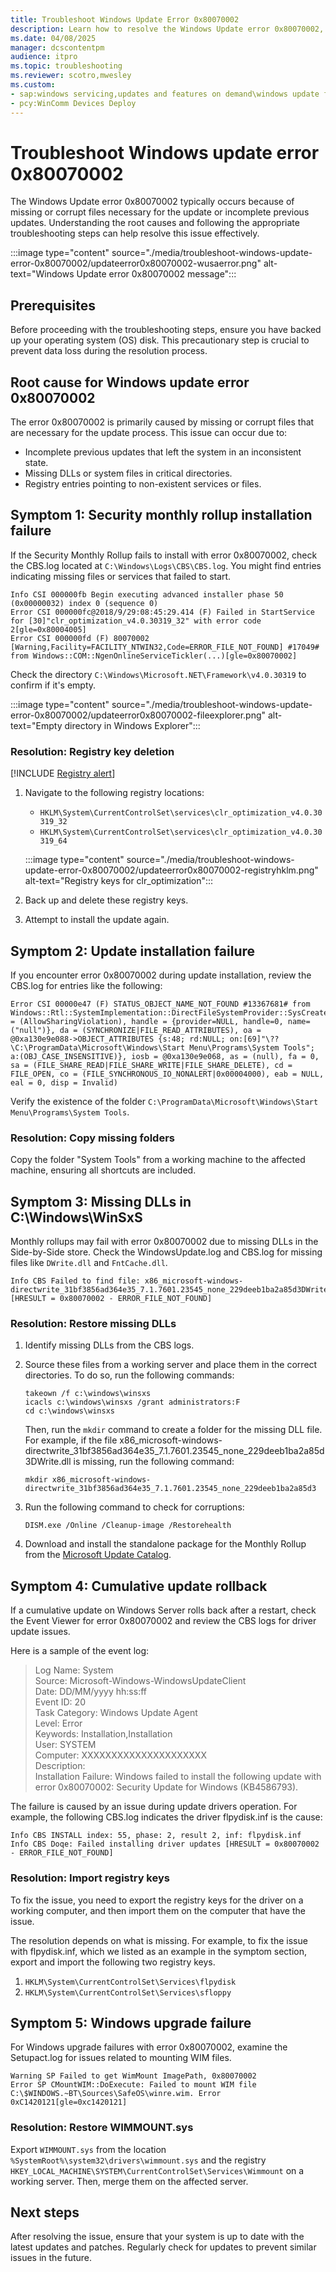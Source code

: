 ```yaml
---
title: Troubleshoot Windows Update Error 0x80070002
description: Learn how to resolve the Windows Update error 0x80070002, which occurs due to missing or corrupt files or incomplete updates.
ms.date: 04/08/2025
manager: dcscontentpm
audience: itpro
ms.topic: troubleshooting
ms.reviewer: scotro,mwesley
ms.custom:
- sap:windows servicing,updates and features on demand\windows update fails - installation stops with error
- pcy:WinComm Devices Deploy
---
```

# Troubleshoot Windows update error 0x80070002

The Windows Update error 0x80070002 typically occurs because of missing or corrupt files necessary for the update or incomplete previous updates. Understanding the root causes and following the appropriate troubleshooting steps can help resolve this issue effectively.

:::image type="content" source="./media/troubleshoot-windows-update-error-0x80070002/updateerror0x80070002-wusaerror.png" alt-text="Windows Update error 0x80070002 message":::

## Prerequisites

Before proceeding with the troubleshooting steps, ensure you have backed up your operating system (OS) disk. This precautionary step is crucial to prevent data loss during the resolution process.

## Root cause for Windows update error 0x80070002

The error 0x80070002 is primarily caused by missing or corrupt files that are necessary for the update process. This issue can occur due to:

- Incomplete previous updates that left the system in an inconsistent state.
- Missing DLLs or system files in critical directories.
- Registry entries pointing to non-existent services or files.

## Symptom 1: Security monthly rollup installation failure

If the Security Monthly Rollup fails to install with error 0x80070002, check the CBS.log located at `C:\Windows\Logs\CBS\CBS.log`. You might find entries indicating missing files or services that failed to start.

```output
Info CSI 000000fb Begin executing advanced installer phase 50 (0x00000032) index 0 (sequence 0)
Error CSI 000000fc@2018/9/29:08:45:29.414 (F) Failed in StartService for [30]"clr_optimization_v4.0.30319_32" with error code 2[gle=0x80004005]
Error CSI 000000fd (F) 80070002 [Warning,Facility=FACILITY_NTWIN32,Code=ERROR_FILE_NOT_FOUND] #17049# from Windows::COM::NgenOnlineServiceTickler(...)[gle=0x80070002]
```

Check the directory `C:\Windows\Microsoft.NET\Framework\v4.0.30319` to confirm if it's empty.

:::image type="content" source="./media/troubleshoot-windows-update-error-0x80070002/updateerror0x80070002-fileexplorer.png" alt-text="Empty directory in Windows Explorer":::

### Resolution: Registry key deletion

[!INCLUDE [Registry alert](../../includes/registry-important-alert.md)]

1. Navigate to the following registry locations:
   - `HKLM\System\CurrentControlSet\services\clr_optimization_v4.0.30319_32`
   - `HKLM\System\CurrentControlSet\services\clr_optimization_v4.0.30319_64`

   :::image type="content" source="./media/troubleshoot-windows-update-error-0x80070002/updateerror0x80070002-registryhklm.png" alt-text="Registry keys for clr_optimization":::

2. Back up and delete these registry keys.
3. Attempt to install the update again.

## Symptom 2: Update installation failure

If you encounter error 0x80070002 during update installation, review the CBS.log for entries like the following:

```output
Error CSI 00000e47 (F) STATUS_OBJECT_NAME_NOT_FOUND #13367681# from Windows::Rtl::SystemImplementation::DirectFileSystemProvider::SysCreateFile(flags = (AllowSharingViolation), handle = {provider=NULL, handle=0, name= ("null")}, da = (SYNCHRONIZE|FILE_READ_ATTRIBUTES), oa = @0xa130e9e088->OBJECT_ATTRIBUTES {s:48; rd:NULL; on:[69]"\??\C:\ProgramData\Microsoft\Windows\Start Menu\Programs\System Tools"; a:(OBJ_CASE_INSENSITIVE)}, iosb = @0xa130e9e068, as = (null), fa = 0, sa = (FILE_SHARE_READ|FILE_SHARE_WRITE|FILE_SHARE_DELETE), cd = FILE_OPEN, co = (FILE_SYNCHRONOUS_IO_NONALERT|0x00004000), eab = NULL, eal = 0, disp = Invalid)
```

Verify the existence of the folder `C:\ProgramData\Microsoft\Windows\Start Menu\Programs\System Tools`.

### Resolution: Copy missing folders

Copy the folder "System Tools" from a working machine to the affected machine, ensuring all shortcuts are included.

## Symptom 3: Missing DLLs in C:\Windows\WinSxS

Monthly rollups may fail with error 0x80070002 due to missing DLLs in the Side-by-Side store. Check the WindowsUpdate.log and CBS.log for missing files like `DWrite.dll` and `FntCache.dll`.

```output
Info CBS Failed to find file: x86_microsoft-windows-directwrite_31bf3856ad364e35_7.1.7601.23545_none_229deeb1ba2a85d3DWrite.dll [HRESULT = 0x80070002 - ERROR_FILE_NOT_FOUND]
```

### Resolution: Restore missing DLLs

1. Identify missing DLLs from the CBS logs.
2. Source these files from a working server and place them in the correct directories. To do so, run the following commands:

   ```console
   takeown /f c:\windows\winsxs
   icacls c:\windows\winsxs /grant administrators:F
   cd c:\windows\winsxs   
   ```

   Then, run the `mkdir` command to create a folder for the missing DLL file. For example, if the file x86_microsoft-windows-directwrite_31bf3856ad364e35_7.1.7601.23545_none_229deeb1ba2a85d3DWrite.dll is missing, run the following command:

   ```console
   mkdir x86_microsoft-windows-directwrite_31bf3856ad364e35_7.1.7601.23545_none_229deeb1ba2a85d3
   ```

3. Run the following command to check for corruptions:

   ```console
   DISM.exe /Online /Cleanup-image /Restorehealth
   ```

4. Download and install the standalone package for the Monthly Rollup from the [Microsoft Update Catalog](https://www.catalog.update.microsoft.com/Home.aspx).

## Symptom 4: Cumulative update rollback

If a cumulative update on Windows Server rolls back after a restart, check the Event Viewer for error 0x80070002 and review the CBS logs for driver update issues.

Here is a sample of the event log:

> Log Name: System  
> Source: Microsoft-Windows-WindowsUpdateClient  
> Date: DD/MM/yyyy hh:ss:ff  
> Event ID: 20  
> Task Category: Windows Update Agent  
> Level: Error  
> Keywords: Installation,Installation  
> User: SYSTEM  
> Computer: XXXXXXXXXXXXXXXXXXXXX  
> Description:  
> Installation Failure: Windows failed to install the following update with error 0x80070002: Security Update for Windows (KB4586793).

The failure is caused by an issue during update drivers operation. For example, the following CBS.log indicates the driver flpydisk.inf is the cause:

```output
Info CBS INSTALL index: 55, phase: 2, result 2, inf: flpydisk.inf
Info CBS Doqe: Failed installing driver updates [HRESULT = 0x80070002 - ERROR_FILE_NOT_FOUND]
```

### Resolution: Import registry keys

To fix the issue, you need to export the registry keys for the driver on a working computer, and then import them on the computer that have the issue.

The resolution depends on what is missing. For example, to fix the issue with flpydisk.inf, which we listed as an example in the symptom section, export and import the following two registry keys.

1. `HKLM\System\CurrentControlSet\Services\flpydisk`
2. `HKLM\System\CurrentControlSet\Services\sfloppy`

## Symptom 5: Windows upgrade failure

For Windows upgrade failures with error 0x80070002, examine the Setupact.log for issues related to mounting WIM files.

```output
Warning SP Failed to get WimMount ImagePath, 0x80070002
Error SP CMountWIM::DoExecute: Failed to mount WIM file C:\$WINDOWS.~BT\Sources\SafeOS\winre.wim. Error 0xC1420121[gle=0xc1420121]
```

### Resolution: Restore WIMMOUNT.sys

Export `WIMMOUNT.sys` from the location `%SystemRoot%\system32\drivers\wimmount.sys` and the registry `HKEY_LOCAL_MACHINE\SYSTEM\CurrentControlSet\Services\Wimmount` on a working server. Then, merge them on the affected server.

## Next steps

After resolving the issue, ensure that your system is up to date with the latest updates and patches. Regularly check for updates to prevent similar issues in the future.
